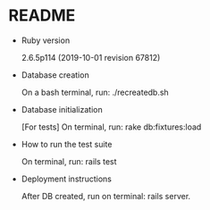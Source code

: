 # README

* Ruby version

	2.6.5p114 (2019-10-01 revision 67812)

* Database creation

	On a bash terminal, run: ./recreatedb.sh

* Database initialization

	[For tests] On terminal, run: rake db:fixtures:load

* How to run the test suite

	On terminal, run: rails test

* Deployment instructions

	After DB created, run on terminal: rails server.